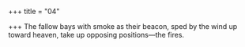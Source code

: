 +++
title = "04"

+++
The fallow bays with smoke as their beacon, sped by the wind up  toward heaven,
take up opposing positions—the fires.